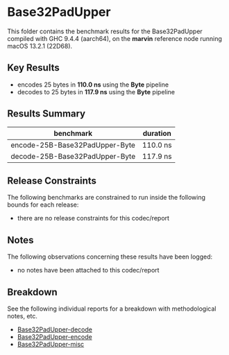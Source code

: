 # Base32PadUpper

This folder contains the benchmark results for the Base32PadUpper compiled with GHC 9.4.4 (aarch64), on the 
**marvin** reference node running macOS 13.2.1 (22D68).

## Key Results

* encodes 25 bytes in **110.0 ns** using the **Byte** pipeline
* decodes to 25 bytes in **117.9 ns** using the **Byte** pipeline

## Results Summary

| benchmark                      | duration |
| ------------------------------ | -------- |
| encode-25B-Base32PadUpper-Byte | 110.0 ns |
| decode-25B-Base32PadUpper-Byte | 117.9 ns |

## Release Constraints

The following benchmarks are constrained to run inside the following bounds for each release:

* there are no release constraints for this codec/report

## Notes

The following observations concerning these results have been logged:
* no notes have been attached to this codec/report

## Breakdown

See the following individual reports for a breakdown with methodological notes, etc.

* [Base32PadUpper-decode]
* [Base32PadUpper-encode]
* [Base32PadUpper-misc]

[Base32PadUpper-misc]: <./Base32PadUpper-misc/index.html>
[Base32PadUpper-encode]: <./Base32PadUpper-encode/index.html>
[Base32PadUpper-decode]: <./Base32PadUpper-decode/index.html>

